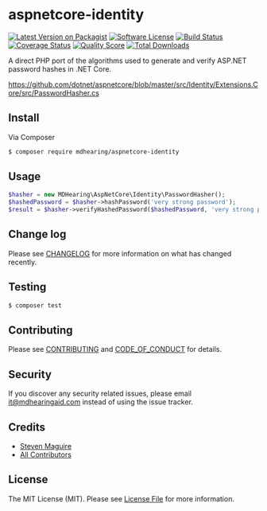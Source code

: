 # aspnetcore-identity

[![Latest Version on Packagist][ico-version]][link-packagist]
[![Software License][ico-license]](LICENSE.md)
[![Build Status][ico-travis]][link-travis]
[![Coverage Status][ico-scrutinizer]][link-scrutinizer]
[![Quality Score][ico-code-quality]][link-code-quality]
[![Total Downloads][ico-downloads]][link-downloads]

A direct PHP port of the algorithms used to generate and verify ASP.NET password hashes in .NET Core.

https://github.com/dotnet/aspnetcore/blob/master/src/Identity/Extensions.Core/src/PasswordHasher.cs

## Install

Via Composer

``` bash
$ composer require mdhearing/aspnetcore-identity
```

## Usage

``` php
$hasher = new MDHearing\AspNetCore\Identity\PasswordHasher();
$hashedPassword = $hasher->hashPassword('very strong password');
$result = $hasher->verifyHashedPassword($hashedPassword, 'very strong password');
```

## Change log

Please see [CHANGELOG](CHANGELOG.md) for more information on what has changed recently.

## Testing

``` bash
$ composer test
```

## Contributing

Please see [CONTRIBUTING](CONTRIBUTING.md) and [CODE_OF_CONDUCT](CODE_OF_CONDUCT.md) for details.

## Security

If you discover any security related issues, please email it@mdhearingaid.com instead of using the issue tracker.

## Credits

- [Steven Maguire][link-author]
- [All Contributors][link-contributors]

## License

The MIT License (MIT). Please see [License File](LICENSE.md) for more information.

[ico-version]: https://img.shields.io/packagist/v/mdhearing/aspnetcore-identity.svg?style=flat-square
[ico-license]: https://img.shields.io/badge/license-MIT-brightgreen.svg?style=flat-square
[ico-travis]: https://img.shields.io/travis/mdhearingaid/aspnetcore-identity/master.svg?style=flat-square
[ico-scrutinizer]: https://img.shields.io/scrutinizer/coverage/g/mdhearingaid/aspnetcore-identity.svg?style=flat-square
[ico-code-quality]: https://img.shields.io/scrutinizer/g/mdhearingaid/aspnetcore-identity.svg?style=flat-square
[ico-downloads]: https://img.shields.io/packagist/dt/mdhearing/aspnetcore-identity.svg?style=flat-square

[link-packagist]: https://packagist.org/packages/mdhearing/aspnetcore-identity
[link-travis]: https://travis-ci.org/mdhearingaid/aspnetcore-identity
[link-scrutinizer]: https://scrutinizer-ci.com/g/mdhearingaid/aspnetcore-identity/code-structure
[link-code-quality]: https://scrutinizer-ci.com/g/mdhearingaid/aspnetcore-identity
[link-downloads]: https://packagist.org/packages/mdhearing/aspnetcore-identity
[link-author]: https://github.com/stevenmaguire
[link-contributors]: ../../contributors
